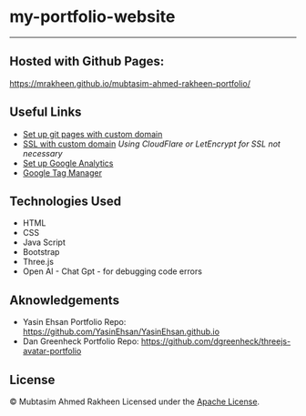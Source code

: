 # my-portfolio-website
------------------------
## Hosted with Github Pages:  
https://mrakheen.github.io/mubtasim-ahmed-rakheen-portfolio/

## Useful Links
- [Set up git pages with custom domain](https://medium.com/@kimcodes/setting-up-a-web-page-with-github-pages-f77d45573ab2)
- [SSL with custom domain](https://www.youtube.com/watch?v=UK5-nO4qK9g) *Using CloudFlare or LetEncrypt for SSL not necessary*
- [Set up Google Analytics](https://www.youtube.com/watch?v=mXcQ7rVn3ro)
- [Google Tag Manager](https://www.youtube.com/watch?v=WACCJaKPeGk)

## Technologies Used
- HTML
- CSS
- Java Script
- Bootstrap
- Three.js
- Open AI - Chat Gpt - for debugging code errors

## Aknowledgements
- Yasin Ehsan Portfolio Repo: https://github.com/YasinEhsan/YasinEhsan.github.io
- Dan Greenheck Portfolio Repo: https://github.com/dgreenheck/threejs-avatar-portfolio 

## License

© Mubtasim Ahmed Rakheen
Licensed under the [Apache License](LICENSE).
